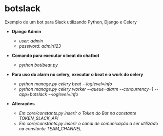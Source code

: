 # botslack
Exemplo de um bot para Slack utilizando Python, Django e Celery

- **Django Admin**
   - *user: admin*
   - *password: admin123*

- **Comando para executar o beat do chatbot**
  - *python bot/beat.py*

- **Para uso do alarm no celery, executar o beat e o work do celery**
  - *python manage.py celery beat --loglevel=info*
  - *python manage.py celery worker --queue=alarm --concurrency=1 --app=botslack --loglevel=info*
  
- **Alterações**
  - *Em core/constants.py inserir o Token do Bot na constante TOKEN_SLACK_API*
  - *Em core/constants.py inserir o canal de comunicação a ser utilizado na constante TEAM_CHANNEL*
